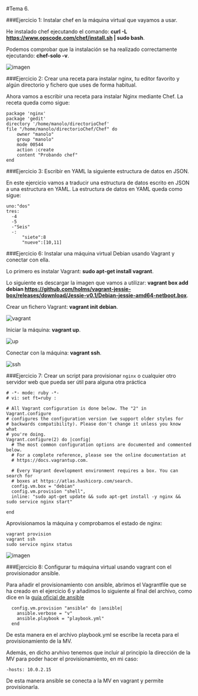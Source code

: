 #Tema 6.

###Ejercicio 1: Instalar chef en la máquina virtual que vayamos a usar.

He instalado chef ejecutando el comando: **curl -L https://www.opscode.com/chef/install.sh | sudo bash**.

Podemos comprobar que la instalación se ha realizado correctamente ejecutando: **chef-solo -v**.

![imagen](https://i.gyazo.com/822e101a5a02c6fec9cdd81f6c20889f.png)

###Ejercicio 2: Crear una receta para instalar nginx, tu editor favorito y algún directorio y fichero que uses de forma habitual.

Ahora vamos a escribir una receta para instalar Nginx mediante Chef. La receta queda como sigue:

```
package 'nginx'
package 'gedit'
directory '/home/manolo/directorioChef'
file "/home/manolo/directorioChef/Chef" do
	owner "manolo"
	group "manolo"
	mode 00544
	action :create
	content "Probando chef"
end
```

###Ejercicio 3: Escribir en YAML la siguiente estructura de datos en JSON.

En este ejercicio vamos a traducir una estructura de datos escrito en JSON a una estructura en YAML. La estructura de datos en YAML queda como sigue:

```
uno:"dos"
tres:
  -4
  -5
  -"Seis"
  -:
      "siete":8
      "nueve":[10,11]
```

###Ejercicio 6: Instalar una máquina virtual Debian usando Vagrant y conectar con ella.

Lo primero es instalar Vagrant: **sudo apt-get install vagrant**.

Lo siguiente es descargar la imagen que vamos a utilizar: **vagrant box add debian https://github.com/holms/vagrant-jessie-box/releases/download/Jessie-v0.1/Debian-jessie-amd64-netboot.box**.

Crear un fichero Vagrant: **vagrant init debian**.

![vagrant](https://i.gyazo.com/0cda82ccdde62305c94635daffafb46d.png)

Iniciar la máquina: **vagrant up**. 

![up](https://i.gyazo.com/58ffd6e1f3f835c89dba3f4f07e80655.png)

Conectar con la máquina: **vagrant ssh**.

![ssh](https://i.gyazo.com/30c4e7739530f757e2eedb0965ba7896.png)

###Ejercicio 7: Crear un script para provisionar `nginx` o cualquier otro servidor web que pueda ser útil para alguna otra práctica

```
# -*- mode: ruby -*-
# vi: set ft=ruby :

# All Vagrant configuration is done below. The "2" in Vagrant.configure
# configures the configuration version (we support older styles for
# backwards compatibility). Please don't change it unless you know what
# you're doing.
Vagrant.configure(2) do |config|
  # The most common configuration options are documented and commented below.
  # For a complete reference, please see the online documentation at
  # https://docs.vagrantup.com.

  # Every Vagrant development environment requires a box. You can search for
  # boxes at https://atlas.hashicorp.com/search.
  config.vm.box = "debian"
  config.vm.provision "shell",
  inline: "sudo apt-get update && sudo apt-get install -y nginx && sudo service nginx start"

end
```

Aprovisionamos la máquina y comprobamos el estado de nginx:
```
vagrant provision
vagrant ssh
sudo service nginx status
```
![imagen](https://i.gyazo.com/12a3d601766e4301d5dadd45e4a303cc.png)

###Ejercicio 8: Configurar tu máquina virtual usando vagrant con el provisionador ansible.

Para añadir el provisionamiento con ansible, abrimos el Vagrantfile que se ha creado en el ejercicio 6 y añadimos lo siguiente al final del archivo, como dice en la [guía oficial de ansible](http://docs.ansible.com/ansible/guide_vagrant.html)

```
  config.vm.provision "ansible" do |ansible|
    ansible.verbose = "v"
    ansible.playbook = "playbook.yml"
  end
```
De esta manera en el archivo playbook.yml se escribe la receta para el provisionamiento de la MV.

Además, en dicho arvhivo tenemos que incluir al principio la dirección de la MV para poder hacer el provisionamiento, en mi caso:

 `-hosts: 10.0.2.15`
 
 De esta manera ansible se conecta a la MV en vagrant y permite provisionarla.
